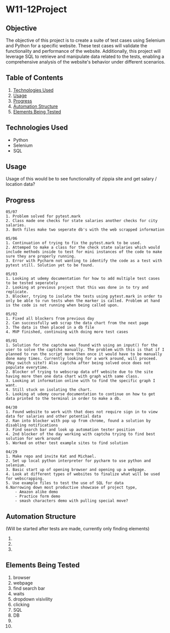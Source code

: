 # W11-12Project

## Objective

The objective of this project is to create a suite of test cases using Selenium and Python for a specific website. These test cases will validate the functionality and performance of the website. Additionally, this project will leverage SQL to retrieve and manipulate data related to the tests, enabling a comprehensive analysis of the website's behavior under different scenarios.

## Table of Contents
1. [Technologies Used](#technologies-used)
2. [Usage](#usage)
3. [Progress](#progress)
4. [Automation Structure](#automation-structure)
4. [Elements Being Tested](#elements-being-tested)


## Technologies Used
- Python
- Selenium
- SQL

## Usage
Usage of this would be to see functionality of zippia site and get salary / location data?

## Progress
    05/07
    1. Problem solved for pytest.mark
    2. Class made one checks for state salaries another checks for city salaries.
    3. Both files make two seperate db's with the web scrapped information
    
    05/06
    1. Continuation of trying to fix the pytest.mark to be used. 
    2. Attemped to make a class for the check state salaries which would include methods inside to test for mini instances of the code to make sure they are properly running.
    3. Error with Pycharm not wanting to identify the code as a test with pytest still. Solution yet to be found.

    05/03
    1. Looking at udemy documentation for how to add multiple test cases to be tested seperately
    2. Looking at previous project that this was done in to try and replicate.
    3. Blocker, trying to isolate the tests using pytest.mark in order to only be able to run tests when the marker is called. Problem at hand is the code is not running when being called upon.

    05/02
    1. Fixed all blockers from previous day
    2. Can successfully web scrap the data chart from the next page
    3. The data is then placed in a db file
    4. MVP finished, continuing with doing more test cases

    05/01
    1. Solution for the captcha was found with using an input() for the user to solve the captcha manually. The problem with this is that if I planned to run the script more then once it would have to be manually done many times. Currently looking for a work around, will proceed. (May switch site?) Also captcha after being solved once does not populate everytime.
    2. Blocker of trying to webscrap data off website due to the site having more then one data chart with graph with same class.
    3. Looking at information online with to find the specific graph I want.
    4. Still stuck on isolating the chart.
    5. Looking at udemy course documentation to continue on how to get data printed to the terminal in order to make a db.

    04/30
    1. Found website to work with that does not require sign in to view data for salaries and other potential data
    2. Ran into blocker with pop up from chrome, found a solution by disabling notifications
    3. Find search bar and look up automation tester position
    4. 2nd blocker of the day working with captcha trying to find best solution for work around
    5. Worked on other test example sites to find solution

    04/29
    1. Make repo and invite Kat and Michael.
    2. Set up local python interpreter for pycharm to use python and selenium.
    3. Basic start up of opening browser and opening up a webpage.
    4. Look at different types of websites to finalize what will be used for webscrapping.
    5. Use example files to test the use of SQL for data
    6.Narrowing down most productive showcase of project type, 
        - Amazon alike demo
        - Practice form demo
        - smash characters demo with pulling special move?

## Automation Structure
(Will be started after tests are made, currently only finding elements)

1. 
2. 
3. 

## Elements Being Tested
1. browser
2. webpage
3. find search bar
4. waits
5. dropdown visivility
6. clicking
7. SQL
8. DB
9. 
10. 

